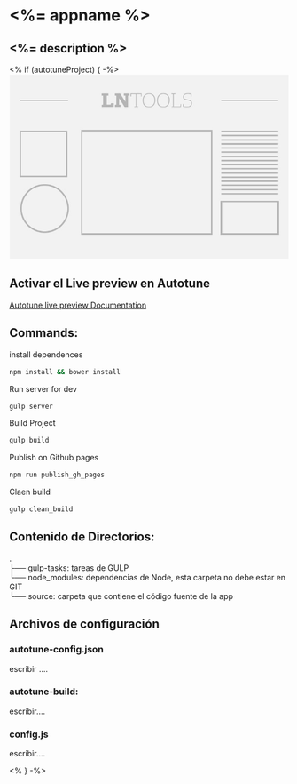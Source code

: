 # <%= appname %>  

## <%= description %>  


<% if (autotuneProject) { -%>
![title](thumbnail.jpg)

## Activar el Live preview en Autotune

[Autotune live preview Documentation](https://github.com/voxmedia/autotune/wiki/Enabling-live-preview-on-a-blueprint)


## Commands: 

install dependences

```bash
npm install && bower install
```

Run server for dev

```bash
gulp server
```

Build Project

```bash
gulp build
```

Publish on Github pages

```bash
npm run publish_gh_pages
```

Claen build

```bash
gulp clean_build
```


## Contenido de Directorios:

. <br>
├── gulp-tasks: tareas de GULP<br>
└── node_modules: dependencias de Node, esta carpeta no debe estar en GIT  <br>
└── source: carpeta que contiene el código fuente de la app <br>


## Archivos de configuración

### autotune-config.json

escribir ....

### autotune-build:

escribir....


### config.js

escribir....

<% } -%>
